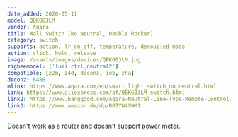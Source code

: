 ```yaml
---
date_added: 2020-05-11
model: QBKG03LM
vendor: Aqara
title: Wall Switch (No Neutral, Double Rocker)
category: switch
supports: action, lr_on_off, temperature, decoupled mode
action: click, hold, release
image: /assets/images/devices/QBKG03LM.jpg
zigbeemodel: ['lumi.ctrl_neutral2']
compatible: [z2m, z4d, deconz, iob, zha]
deconz: 6488
mlink: https://www.aqara.com/en/smart_light_switch_no_neutral.html
link: https://www.aliexpress.com/af/QBKG03LM-switch.html
link2: https://www.banggood.com/Aqara-Neutral-Line-Type-Remote-Control-Switch-Home-Light-Controller-Intelligent-Wall-Switch-From-Xiaomi-Eco-Sy-p-1316484.html
link3: https://www.amazon.de/dp/B07YW4XWM1
---
```

Doesn't work as a router and doesn't support power meter.
